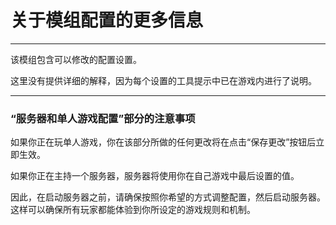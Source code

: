 ﻿# 关于模组配置的更多信息

---

该模组包含可以修改的配置设置。

这里没有提供详细的解释，因为每个设置的工具提示中已在游戏内进行了说明。

---

### “服务器和单人游戏配置”部分的注意事项

如果你正在玩单人游戏，你在该部分所做的任何更改将在点击“保存更改”按钮后立即生效。

如果你正在主持一个服务器，服务器将使用你在自己游戏中最后设置的值。

因此，在启动服务器之前，请确保按照你希望的方式调整配置，然后启动服务器。这样可以确保所有玩家都能体验到你所设定的游戏规则和机制。